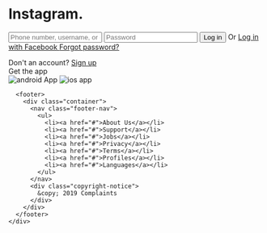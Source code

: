 <!DOCTYPE html>
<html lang="en">
<head>
    <meta charset="UTF-8">
    <meta name="viewport" content="width=device-width, initial-scale=1.0">
    <meta http-equiv="X-UA-Compatible" content="ie=edge">
    <title>Instagram login Form</title>
    <!-- External css -->
    <link rel="stylesheet" href="style.css">
    <!-- Font awesome link -->
    <link rel="stylesheet" href="https://use.fontawesome.com/releases/v5.6.3/css/all.css" >
</head>
<body>
    <div id="wrapper">
      <div class="container">
        <div class="phone-app-demo"></div>
        <div class="form-data">
          <form action="">
            <div class="logo">
              <h1>Instagram.</h1>
            </div>
            <input type="text" placeholder="Phone number, username, or email">
            <input type="text" placeholder="Password">
            <button class="form-btn" type="submit">Log in</button>
            <span class="has-separator">Or</span>
            <a href="#" class="facebook-login">
              <i class="fab fa-facebook"></i> Log in with Facebook
            </a>
            <a class="password-reset" href="#">Forgot password?</a>
          </form>
          <div class="sign-up">
            Don't an account? <a href="#">Sign up</a>
          </div>
          <div class="get-the-app">
            <span>Get the app</span>
            <div class="badge">
              <img src="https://www.instagram.com/static/images/appstore-install-badges/badge_android_english-en.png/e9cd846dc748.png" alt="android App">
              <img src="https://www.instagram.com/static/images/appstore-install-badges/badge_ios_english-en.png/180ae7a0bcf7.png" alt="ios app">
            </div>
          </div>
        </div>
      </div>

      <footer>
        <div class="container">
          <nav class="footer-nav">
            <ul>
              <li><a href="#">About Us</a></li>
              <li><a href="#">Support</a></li>
              <li><a href="#">Jobs</a></li>
              <li><a href="#">Privacy</a></li>
              <li><a href="#">Terms</a></li>
              <li><a href="#">Profiles</a></li>
              <li><a href="#">Languages</a></li>
            </ul>
          </nav>
          <div class="copyright-notice">
            &copy; 2019 Complaints
          </div>
        </div>
      </footer>
    </div>
</body>
</html>


